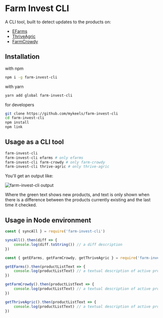 # Farm Invest CLI

A CLI tool, built to detect updates to the products on:

- [EFarms](https://www.efarms.com.ng)
- [ThriveAgric](https://www.thriveagric.com)
- [FarmCrowdy](https://www.farmcrowdy.com)

## Installation

with npm

```sh
npm i -g farm-invest-cli
```

with yarn

```sh
yarn add global farm-invest-cli
```

for developers

```sh
git clone https://github.com/mykeels/farm-invest-cli
cd farm-invest-cli
npm install
npm link
```

## Usage as a CLI tool

```sh
farm-invest-cli
farm-invest-cli efarms # only efarms
farm-invest-cli farm-crowdy # only farm-crowdy
farm-invest-cli thrive-agric # only thrive-agric
```

You'll get an output like:

![farm-invest-cli output](https://user-images.githubusercontent.com/11996508/51835933-238da100-22ff-11e9-8dfc-1086b0db4d52.png)

Where the green text shows new products, and text is only shown when there is a difference between the products currently existing and the last time it checked.

## Usage in Node environment

```js
const { syncAll } = require('farm-invest-cli')

syncAll().then(diff => {
    console.log(diff.toString()) // a diff description
})
```

```js
const { getEFarms, getFarmCrowdy, getThriveAgric } = require('farm-invest-cli')

getEFarms().then(productListText => {
    console.log(productListText) // a textual description of active products on eFarms
})

getFarmCrowdy().then(productListText => {
    console.log(productListText) // a textual description of active products on Farm-Crowdy
})

getThriveAgric().then(productListText => {
    console.log(productListText) // a textual description of active products on Thrive-Agric
})
```